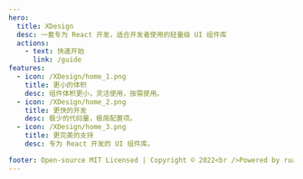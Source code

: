 ```yaml
---
hero:
  title: XDesign
  desc: 一套专为 React 开发，适合开发者使用的轻量级 UI 组件库
  actions:
    - text: 快速开始
      link: /guide
features:
  - icon: /XDesign/home_1.png
    title: 更小的体积
    desc: 组件体积更小，灵活使用，按需使用。
  - icon: /XDesign/home_2.png
    title: 更快的开发
    desc: 极少的代码量，极简配置项。
  - icon: /XDesign/home_3.png
    title: 更完美的支持
    desc: 专为 React 开发的 UI 组件库。

footer: Open-source MIT Licensed | Copyright © 2022<br />Powered by ruanjiaran<1606707347@qq.com>
---
```


